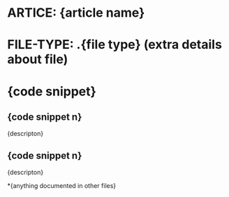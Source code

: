 # ARTICE: {article name}
# FILE-TYPE: .{file type} (extra details about file)

# {code snippet}



## {code snippet n}

{descripton} <br>

## {code snippet n}

{descripton} <br>

*{anything documented in other files} <br>